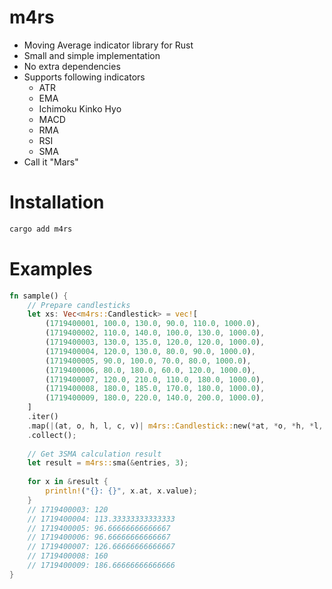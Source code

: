 # m4rs

- Moving Average indicator library for Rust
- Small and simple implementation
- No extra dependencies
- Supports following indicators
    - ATR
    - EMA
    - Ichimoku Kinko Hyo
    - MACD
    - RMA
    - RSI
    - SMA
- Call it "Mars"

# Installation

```sh
cargo add m4rs
```

# Examples

```rust
fn sample() {
    // Prepare candlesticks
    let xs: Vec<m4rs::Candlestick> = vec![
        (1719400001, 100.0, 130.0, 90.0, 110.0, 1000.0),
        (1719400002, 110.0, 140.0, 100.0, 130.0, 1000.0),
        (1719400003, 130.0, 135.0, 120.0, 120.0, 1000.0),
        (1719400004, 120.0, 130.0, 80.0, 90.0, 1000.0),
        (1719400005, 90.0, 100.0, 70.0, 80.0, 1000.0),
        (1719400006, 80.0, 180.0, 60.0, 120.0, 1000.0),
        (1719400007, 120.0, 210.0, 110.0, 180.0, 1000.0),
        (1719400008, 180.0, 185.0, 170.0, 180.0, 1000.0),
        (1719400009, 180.0, 220.0, 140.0, 200.0, 1000.0),
    ]
    .iter()
    .map(|(at, o, h, l, c, v)| m4rs::Candlestick::new(*at, *o, *h, *l, *c, *v))
    .collect();
  
    // Get 3SMA calculation result
    let result = m4rs::sma(&entries, 3);
  
    for x in &result {
        println!("{}: {}", x.at, x.value);
    }
    // 1719400003: 120
    // 1719400004: 113.33333333333333
    // 1719400005: 96.66666666666667
    // 1719400006: 96.66666666666667
    // 1719400007: 126.66666666666667
    // 1719400008: 160
    // 1719400009: 186.66666666666666
}
```
